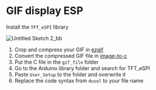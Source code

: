 # GIF display ESP

Install the `TFT_eSPI` library

![Untitled Sketch 2_bb](https://github.com/user-attachments/assets/b4170d4e-2ca6-4a7f-a74e-9eed7818fd5a)

1. Crop and compress your GIF in [ezgif](https://ezgif.com/)
2. Convert the compressed GIF file in [image-to-c](https://github.com/bitbank2/image_to_c)
3. Put the C file in the `gif_file` folder
4. Go to the Arduino library folder and search for TFT_eSPI
5. Paste `User_Setup` to the folder and overwrite it
6. Replace the code syntax from `dusel` to your file name
